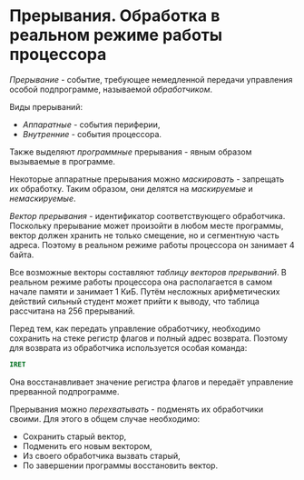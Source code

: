 # Прерывания. Обработка в реальном режиме работы процессора

_Прерывание_ - событие, требующее немедленной передачи управления особой
подпрограмме, называемой _обработчиком_.

Виды прерываний:

- _Аппаратные_ - события периферии,
- _Внутренние_ - события процессора.

Также выделяют _программные_ прерывания - явным образом вызываемые в
программе.

Некоторые аппаратные прерывания можно _маскировать_ - запрещать их обработку.
Таким образом, они делятся на _маскируемые_ и _немаскируемые_.

_Вектор прерывания_ - идентификатор соответствующего обработчика. Поскольку
прерывание может произойти в любом месте программы, вектор должен хранить не
только смещение, но и сегментную часть адреса. Поэтому в реальном режиме
работы процессора он занимает 4 байта.

Все возможные векторы составляют _таблицу векторов прерываний_. В реальном
режиме работы процессора она располагается в самом начале памяти и занимает
1 КиБ. Путём несложных арифметических действий сильный студент может прийти
к выводу, что таблица рассчитана на 256 прерываний.

Перед тем, как передать управление обработчику, необходимо сохранить на стеке
регистр флагов и полный адрес возврата. Поэтому для возврата из обработчика
используется особая команда:

```asm
IRET
```

Она восстанавливает значение регистра флагов и передаёт управление прерванной
подпрограмме.

Прерывания можно _перехватывать_ - подменять их обработчики своими. Для этого
в общем случае необходимо:

- Сохранить старый вектор,
- Подменить его новым вектором,
- Из своего обработчика вызвать старый,
- По завершении программы восстановить вектор.
